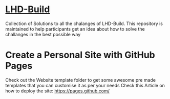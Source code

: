 # [LHD-Build](https://localhackday.mlh.io/build)
Collection of Solutions to all the chalanges of LHD-Build. This repository is maintained to help participants get an idea about how to solve the challanges in the best possible way

# Create a Personal Site with GitHub Pages

Check out the Website template folder to get some awesome pre made templates that you can customise it as per your needs Check this Article on how to deploy the site: https://pages.github.com/

